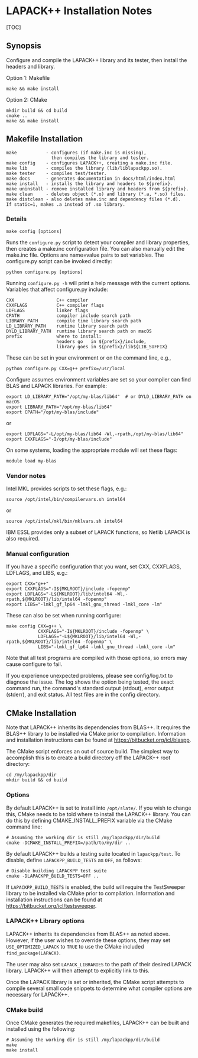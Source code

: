 LAPACK++ Installation Notes
================================================================================

[TOC]

Synopsis
--------------------------------------------------------------------------------

Configure and compile the LAPACK++ library and its tester,
then install the headers and library.

Option 1: Makefile

    make && make install

Option 2: CMake

    mkdir build && cd build
    cmake ..
    make && make install

Makefile Installation
--------------------------------------------------------------------------------

    make           - configures (if make.inc is missing),
                     then compiles the library and tester.
    make config    - configures LAPACK++, creating a make.inc file.
    make lib       - compiles the library (lib/liblapackpp.so).
    make tester    - compiles test/tester.
    make docs      - generates documentation in docs/html/index.html
    make install   - installs the library and headers to ${prefix}.
    make uninstall - remove installed library and headers from ${prefix}.
    make clean     - deletes object (*.o) and library (*.a, *.so) files.
    make distclean - also deletes make.inc and dependency files (*.d).
    If static=1, makes .a instead of .so library.


### Details

    make config [options]

Runs the `configure.py` script to detect your compiler and library properties,
then creates a make.inc configuration file. You can also manually edit the
make.inc file. Options are name=value pairs to set variables. The configure.py
script can be invoked directly:

    python configure.py [options]

Running `configure.py -h` will print a help message with the current options.
Variables that affect configure.py include:

    CXX                C++ compiler
    CXXFLAGS           C++ compiler flags
    LDFLAGS            linker flags
    CPATH              compiler include search path
    LIBRARY_PATH       compile time library search path
    LD_LIBRARY_PATH    runtime library search path
    DYLD_LIBRARY_PATH  runtime library search path on macOS
    prefix             where to install:
                       headers go   in ${prefix}/include,
                       library goes in ${prefix}/lib${LIB_SUFFIX}

These can be set in your environment or on the command line, e.g.,

    python configure.py CXX=g++ prefix=/usr/local

Configure assumes environment variables are set so your compiler can find BLAS
and LAPACK libraries. For example:

    export LD_LIBRARY_PATH="/opt/my-blas/lib64"  # or DYLD_LIBRARY_PATH on macOS
    export LIBRARY_PATH="/opt/my-blas/lib64"
    export CPATH="/opt/my-blas/include"

or

    export LDFLAGS="-L/opt/my-blas/lib64 -Wl,-rpath,/opt/my-blas/lib64"
    export CXXFLAGS="-I/opt/my-blas/include"

On some systems, loading the appropriate module will set these flags:

    module load my-blas


### Vendor notes

Intel MKL provides scripts to set these flags, e.g.:

    source /opt/intel/bin/compilervars.sh intel64

or

    source /opt/intel/mkl/bin/mklvars.sh intel64

IBM ESSL provides only a subset of LAPACK functions,
so Netlib LAPACK is also required.


### Manual configuration

If you have a specific configuration that you want, set CXX, CXXFLAGS, LDFLAGS,
and LIBS, e.g.:

    export CXX="g++"
    export CXXFLAGS="-I${MKLROOT}/include -fopenmp"
    export LDFLAGS="-L${MKLROOT}/lib/intel64 -Wl,-rpath,${MKLROOT}/lib/intel64 -fopenmp"
    export LIBS="-lmkl_gf_lp64 -lmkl_gnu_thread -lmkl_core -lm"

These can also be set when running configure:

    make config CXX=g++ \
                CXXFLAGS="-I${MKLROOT}/include -fopenmp" \
                LDFLAGS="-L${MKLROOT}/lib/intel64 -Wl,-rpath,${MKLROOT}/lib/intel64 -fopenmp" \
                LIBS="-lmkl_gf_lp64 -lmkl_gnu_thread -lmkl_core -lm"

Note that all test programs are compiled with those options, so errors may cause
configure to fail.

If you experience unexpected problems, please see config/log.txt to diagnose the
issue. The log shows the option being tested, the exact command run, the
command's standard output (stdout), error output (stderr), and exit status. All
test files are in the config directory.

CMake Installation
--------------------------------------------------------------------------------

Note that LAPACK++ inherits its dependencies from BLAS++. It requires the
BLAS++ library to be installed via CMake prior to compilation. Information and
installation instructions can be found at https://bitbucket.org/icl/blaspp.

The CMake script enforces an out of source build. The simplest way to accomplish
this is to create a build directory off the LAPACK++ root directory:

    cd /my/lapackpp/dir
    mkdir build && cd build

### Options

By default LAPACK++ is set to install into `/opt/slate/`. If you wish to
change this, CMake needs to be told where to install the LAPACK++ library.
You can do this by defining CMAKE_INSTALL_PREFIX variable via the CMake
command line:

    # Assuming the working dir is still /my/lapackpp/dir/build
    cmake -DCMAKE_INSTALL_PREFIX=/path/to/my/dir ..

By default LAPACK++ builds a testing suite located in `lapackpp/test`. To disable,
define `LAPACKPP_BUILD_TESTS` as `OFF`, as follows:

    # Disable building LAPACKPP test suite
    cmake -DLAPACKPP_BUILD_TESTS=OFF ..

If `LAPACKPP_BUILD_TESTS` is enabled, the build will require the TestSweeper
library to be installed via CMake prior to compilation. Information and
installation instructions can be found at https://bitbucket.org/icl/testsweeper.

### LAPACK++ Library options

LAPACK++ inherits its dependencies from BLAS++ as noted above. However, if the
user wishes to override these options, they may set `USE_OPTIMIZED_LAPACK` to `TRUE`
to use the CMake included `find_package(LAPACK)`.

The user may also set `LAPACK_LIBRARIES` to the path of their desired LAPACK
library. LAPACK++ will then attempt to explicitly link to this.

Once the LAPACK library is set or inherited, the CMake script attempts to compile
several small code snippets to determine what compiler options are necessary for
LAPACK++.

### CMake build
Once CMake generates the required makefiles, LAPACK++ can be built
and installed using the following:

    # Assuming the working dir is still /my/lapackpp/dir/build
    make
    make install
